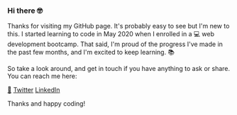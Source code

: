 ### Hi there 🤓

Thanks for visiting my GitHub page. It's probably easy to see but I'm new to this. I started learning to code in May 2020 when I enrolled in a 💻 web development bootcamp. That said, I'm proud of the progress I've made in the past few months, and I'm excited to keep learning. 📚

So take a look around, and get in touch if you have anything to ask or share. You can reach me here:

[📧](kayla.crane@gmail.com)
[Twitter](https://twitter.com/KaylaJCrane)
[LinkedIn](https://www.linkedin.com/in/kaylacrane/)

Thanks and happy coding!

